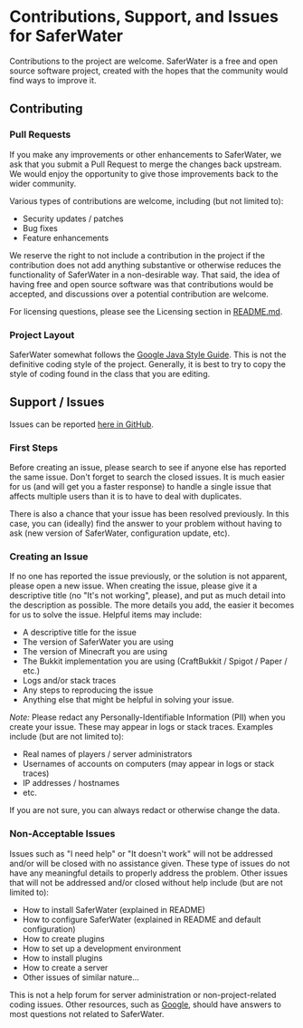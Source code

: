 # Contributions, Support, and Issues for SaferWater

Contributions to the project are welcome. SaferWater is a free and open source software project, created with the hopes that the community would find ways to improve it.

## Contributing

### Pull Requests

If you make any improvements or other enhancements to SaferWater, we ask that you submit a Pull Request to merge the changes back upstream. We would enjoy the opportunity to give those improvements back to the wider community.

Various types of contributions are welcome, including (but not limited to):
- Security updates / patches
- Bug fixes
- Feature enhancements

We reserve the right to not include a contribution in the project if the contribution does not add anything substantive or otherwise reduces the functionality of SaferWater in a non-desirable way. That said, the idea of having free and open source software was that contributions would be accepted, and discussions over a potential contribution are welcome.

For licensing questions, please see the Licensing section in [README.md](README.md).

### Project Layout

SaferWater somewhat follows the [Google Java Style Guide](https://google.github.io/styleguide/javaguide.html). This is not the definitive coding style of the project. Generally, it is best to try to copy the style of coding found in the class that you are editing.

## Support / Issues

Issues can be reported [here in GitHub](https://github.com/bspfsystems/SaferWater/issues/).

### First Steps

Before creating an issue, please search to see if anyone else has reported the same issue. Don't forget to search the closed issues. It is much easier for us (and will get you a faster response) to handle a single issue that affects multiple users than it is to have to deal with duplicates.

There is also a chance that your issue has been resolved previously. In this case, you can (ideally) find the answer to your problem without having to ask (new version of SaferWater, configuration update, etc).

### Creating an Issue

If no one has reported the issue previously, or the solution is not apparent, please open a new issue. When creating the issue, please give it a descriptive title (no "It's not working", please), and put as much detail into the description as possible. The more details you add, the easier it becomes for us to solve the issue. Helpful items may include:
- A descriptive title for the issue
- The version of SaferWater you are using
- The version of Minecraft you are using
- The Bukkit implementation you are using (CraftBukkit / Spigot / Paper / etc.)
- Logs and/or stack traces
- Any steps to reproducing the issue
- Anything else that might be helpful in solving your issue.

_Note:_ Please redact any Personally-Identifiable Information (PII) when you create your issue. These may appear in logs or stack traces. Examples include (but are not limited to):
- Real names of players / server administrators
- Usernames of accounts on computers (may appear in logs or stack traces)
- IP addresses / hostnames
- etc.

If you are not sure, you can always redact or otherwise change the data.

### Non-Acceptable Issues

Issues such as "I need help" or "It doesn't work" will not be addressed and/or will be closed with no assistance given. These type of issues do not have any meaningful details to properly address the problem. Other issues that will not be addressed and/or closed without help include (but are not limited to):
- How to install SaferWater (explained in README)
- How to configure SaferWater (explained in README and default configuration)
- How to create plugins
- How to set up a development environment
- How to install plugins
- How to create a server
- Other issues of similar nature...

This is not a help forum for server administration or non-project-related coding issues. Other resources, such as [Google](https://www.google.com/), should have answers to most questions not related to SaferWater.
